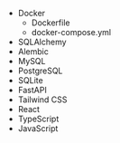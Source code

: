 - Docker
  - Dockerfile
  - docker-compose.yml
- SQLAlchemy
- Alembic
- MySQL
- PostgreSQL
- SQLite
- FastAPI
- Tailwind CSS
- React
- TypeScript
- JavaScript
